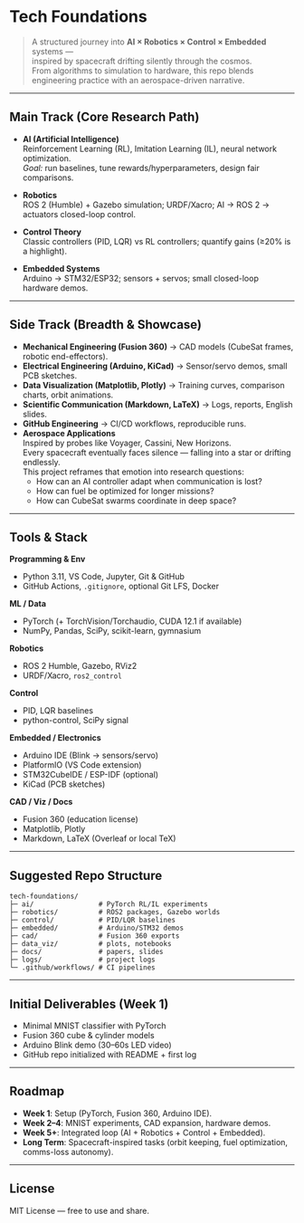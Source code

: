 # Tech Foundations

> A structured journey into **AI × Robotics × Control × Embedded** systems —  
> inspired by spacecraft drifting silently through the cosmos.  
> From algorithms to simulation to hardware, this repo blends engineering practice with an aerospace-driven narrative.

---

## Main Track (Core Research Path)

- **AI (Artificial Intelligence)**  
  Reinforcement Learning (RL), Imitation Learning (IL), neural network optimization.  
  *Goal:* run baselines, tune rewards/hyperparameters, design fair comparisons.

- **Robotics**  
  ROS 2 (Humble) + Gazebo simulation; URDF/Xacro; AI → ROS 2 → actuators closed-loop control.

- **Control Theory**  
  Classic controllers (PID, LQR) vs RL controllers; quantify gains (≥20% is a highlight).

- **Embedded Systems**  
  Arduino → STM32/ESP32; sensors + servos; small closed-loop hardware demos.

---

## Side Track (Breadth & Showcase)

- **Mechanical Engineering (Fusion 360)** → CAD models (CubeSat frames, robotic end-effectors).  
- **Electrical Engineering (Arduino, KiCad)** → Sensor/servo demos, small PCB sketches.  
- **Data Visualization (Matplotlib, Plotly)** → Training curves, comparison charts, orbit animations.  
- **Scientific Communication (Markdown, LaTeX)** → Logs, reports, English slides.  
- **GitHub Engineering** → CI/CD workflows, reproducible runs.  
- **Aerospace Applications**  
  Inspired by probes like Voyager, Cassini, New Horizons.  
  Every spacecraft eventually faces silence — falling into a star or drifting endlessly.  
  This project reframes that emotion into research questions:  
  - How can an AI controller adapt when communication is lost?  
  - How can fuel be optimized for longer missions?  
  - How can CubeSat swarms coordinate in deep space?  

---

## Tools & Stack

**Programming & Env**  
- Python 3.11, VS Code, Jupyter, Git & GitHub  
- GitHub Actions, `.gitignore`, optional Git LFS, Docker  

**ML / Data**  
- PyTorch (+ TorchVision/Torchaudio, CUDA 12.1 if available)  
- NumPy, Pandas, SciPy, scikit-learn, gymnasium  

**Robotics**  
- ROS 2 Humble, Gazebo, RViz2  
- URDF/Xacro, `ros2_control`  

**Control**  
- PID, LQR baselines  
- python-control, SciPy signal  

**Embedded / Electronics**  
- Arduino IDE (Blink → sensors/servo)  
- PlatformIO (VS Code extension)  
- STM32CubeIDE / ESP-IDF (optional)  
- KiCad (PCB sketches)  

**CAD / Viz / Docs**  
- Fusion 360 (education license)  
- Matplotlib, Plotly  
- Markdown, LaTeX (Overleaf or local TeX)  

---

## Suggested Repo Structure

```
tech-foundations/
├─ ai/                # PyTorch RL/IL experiments
├─ robotics/          # ROS2 packages, Gazebo worlds
├─ control/           # PID/LQR baselines
├─ embedded/          # Arduino/STM32 demos
├─ cad/               # Fusion 360 exports
├─ data_viz/          # plots, notebooks
├─ docs/              # papers, slides
├─ logs/              # project logs
└─ .github/workflows/ # CI pipelines
```

---

## Initial Deliverables (Week 1)

- Minimal MNIST classifier with PyTorch  
- Fusion 360 cube & cylinder models  
- Arduino Blink demo (30–60s LED video)  
- GitHub repo initialized with README + first log  

---

## Roadmap

- **Week 1**: Setup (PyTorch, Fusion 360, Arduino IDE).  
- **Week 2–4**: MNIST experiments, CAD expansion, hardware demos.  
- **Week 5+**: Integrated loop (AI + Robotics + Control + Embedded).  
- **Long Term**: Spacecraft-inspired tasks (orbit keeping, fuel optimization, comms-loss autonomy).  

---

## License
MIT License — free to use and share.
